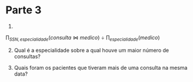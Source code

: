 # Parte 3

1.

$\prod_{SSN, especialidade}(consulta \bowtie medico) \ \div \ \prod_{especialidade}(medico)$

2. Qual é a especialidade sobre a qual houve um maior número de consultas?

3. Quais foram os pacientes que tiveram mais de uma consulta na mesma data?